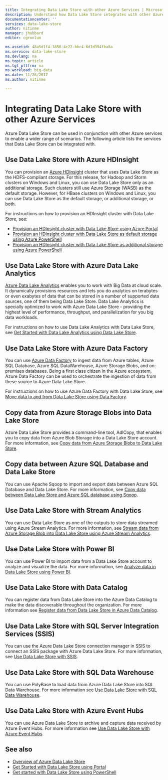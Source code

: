 ```yaml
---
title: Integrating Data Lake Store with other Azure Services | Microsoft Docs
description: Understand how Data Lake Store integrates with other Azure services
documentationcenter: ''
services: data-lake-store
author: nitinme
manager: jhubbard
editor: cgronlun

ms.assetid: 48a5d1f4-3850-4c22-bbc4-6d1d394fba8a
ms.service: data-lake-store
ms.devlang: na
ms.topic: article
ms.tgt_pltfrm: na
ms.workload: big-data
ms.date: 11/28/2017
ms.author: nitinme

---
```

# Integrating Data Lake Store with other Azure Services
Azure Data Lake Store can be used in conjunction with other Azure services to enable a wider range of scenarios. The following article lists the services that Data Lake Store can be integrated with.

## Use Data Lake Store with Azure HDInsight
You can provision an [Azure HDInsight](https://azure.microsoft.com/documentation/learning-paths/hdinsight-self-guided-hadoop-training/) cluster that uses Data Lake Store as the HDFS-compliant storage. For this release, for Hadoop and Storm clusters on Windows and Linux, you can use Data Lake Store only as an additional storage. Such clusters still use Azure Storage (WASB) as the default storage. However, for HBase clusters on Windows and Linux, you can use Data Lake Store as the default storage, or additional storage, or both.

For instructions on how to provision an HDInsight cluster with Data Lake Store, see:

* [Provision an HDInsight cluster with Data Lake Store using Azure Portal](data-lake-store-hdinsight-hadoop-use-portal.md)
* [Provision an HDInsight cluster with Data Lake Store as default storage using Azure PowerShell](data-lake-store-hdinsight-hadoop-use-powershell-for-default-storage.md)
* [Provision an HDInsight cluster with Data Lake Store as additional storage using Azure PowerShell](data-lake-store-hdinsight-hadoop-use-powershell.md)

## Use Data Lake Store with Azure Data Lake Analytics
[Azure Data Lake Analytics](../data-lake-analytics/data-lake-analytics-overview.md) enables you to work with Big Data at cloud scale. It dynamically provisions resources and lets you do analytics on terabytes or even exabytes of data that can be stored in a number of supported data sources, one of them being Data Lake Store. Data Lake Analytics is specially optimized to work with Azure Data Lake Store - providing the highest level of performance, throughput, and parallelization for you big data workloads.

For instructions on how to use Data Lake Analytics with Data Lake Store, see [Get Started with Data Lake Analytics using Data Lake Store](../data-lake-analytics/data-lake-analytics-get-started-portal.md).

## Use Data Lake Store with Azure Data Factory
You can use [Azure Data Factory](https://azure.microsoft.com/services/data-factory/) to ingest data from Azure tables, Azure SQL Database, Azure SQL DataWarehouse, Azure Storage Blobs, and on-premises databases. Being a first class citizen in the Azure ecosystem, Azure Data Factory can be used to orchestrate the ingestion of data from these source to Azure Data Lake Store.

For instructions on how to use Azure Data Factory with Data Lake Store, see [Move data to and from Data Lake Store using Data Factory](../data-factory/connector-azure-data-lake-store.md).

## Copy data from Azure Storage Blobs into Data Lake Store
Azure Data Lake Store provides a command-line tool, AdlCopy, that enables you to copy data from Azure Blob Storage into a Data Lake Store account. For more information, see [Copy data from Azure Storage Blobs to Data Lake Store](data-lake-store-copy-data-azure-storage-blob.md).

## Copy data between Azure SQL Database and Data Lake Store
You can use Apache Sqoop to import and export data between Azure SQL Database and Data Lake Store. For more information, see [Copy data between Data Lake Store and Azure SQL database using Sqoop](data-lake-store-data-transfer-sql-sqoop.md).

## Use Data Lake Store with Stream Analytics
You can use Data Lake Store as one of the outputs to store data streamed using Azure Stream Analytics. For more information, see [Stream data from Azure Storage Blob into Data Lake Store using Azure Stream Analytics](data-lake-store-stream-analytics.md).

## Use Data Lake Store with Power BI
You can use Power BI to import data from a Data Lake Store account to analyze and visualize the data. For more information, see [Analyze data in Data Lake Store using Power BI](data-lake-store-power-bi.md).

## Use Data Lake Store with Data Catalog
You can register data from Data Lake Store into the Azure Data Catalog to make the data discoverable throughout the organization. For more information see [Register data from Data Lake Store in Azure Data Catalog](data-lake-store-with-data-catalog.md).

## Use Data Lake Store with SQL Server Integration Services (SSIS)
You can use the Azure Data Lake Store connection manager in SSIS to connect an SSIS package with Azure Data Lake Store. For more information, see [Use Data Lake Store with SSIS](https://docs.microsoft.com/sql/integration-services/connection-manager/azure-data-lake-store-connection-manager).

## Use Data Lake Store with SQL Data Warehouse
You can use PolyBase to load data from Azure Data Lake Store into SQL Data Warehouse. For more information see [Use Data Lake Store with SQL Data Warehouse](../sql-data-warehouse/sql-data-warehouse-load-from-azure-data-lake-store.md).

## Use Data Lake Store with Azure Event Hubs
You can use Azure Data Lake Store to archive and capture data received by Azure Event Hubs. For more information see [Use Data Lake Store with Azure Event Hubs](data-lake-store-archive-eventhub-capture.md).

## See also
* [Overview of Azure Data Lake Store](data-lake-store-overview.md)
* [Get Started with Data Lake Store using Portal](data-lake-store-get-started-portal.md)
* [Get started with Data Lake Store using PowerShell](data-lake-store-get-started-powershell.md)  

